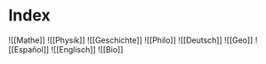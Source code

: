 # Index
![[Mathe]]
![[Physik]]
![[Geschichte]]
![[Philo]]
![[Deutsch]]
![[Geo]]
![[Español]]
![[Englisch]]
![[Bio]]
